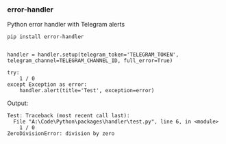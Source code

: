 ### error-handler
Python error handler with Telegram alerts

`pip install error-handler`

```import handler

handler = handler.setup(telegram_token='TELEGRAM_TOKEN', telegram_channel=TELEGRAM_CHANNEL_ID, full_error=True)

try:
    1 / 0
except Exception as error:
    handler.alert(title='Test', exception=error)
```

Output:
```
Test: Traceback (most recent call last):
  File "A:\Code\Python\packages\handler\test.py", line 6, in <module>
    1 / 0
ZeroDivisionError: division by zero
```